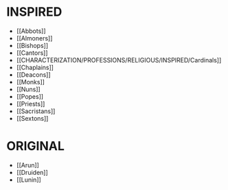 # INSPIRED
- [[Abbots]]
- [[Almoners]]
- [[Bishops]]
- [[Cantors]]
- [[CHARACTERIZATION/PROFESSIONS/RELIGIOUS/INSPIRED/Cardinals]]
- [[Chaplains]]
- [[Deacons]]
- [[Monks]]
- [[Nuns]]
- [[Popes]]
- [[Priests]]
- [[Sacristans]]
- [[Sextons]]
# ORIGINAL
- [[Arun]]
- [[Druiden]]
- [[Lunin]]